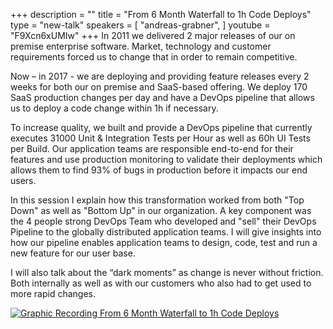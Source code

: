 +++
description = ""
title = "From 6 Month Waterfall to 1h Code Deploys"
type = "new-talk"
speakers = [
        "andreas-grabner",
]
youtube = "F9Xcn6xUMIw"
+++
In 2011 we delivered 2 major releases of our on premise enterprise software. Market, technology and customer requirements forced us to change that in order to remain competitive.

Now – in 2017 - we are deploying and providing feature releases every 2 weeks for both our on premise and SaaS-based offering. We deploy 170 SaaS production changes per day and have a DevOps pipeline that allows us to deploy a code change within 1h if necessary.

To increase quality, we built and provide a DevOps pipeline that currently executes 31000 Unit & Integration Tests per Hour as well as 60h UI Tests per Build. Our application teams are responsible end-to-end for their features and use production monitoring to validate their deployments which allows them to find 93% of bugs in production before it impacts our end users.

In this session I explain how this transformation worked from both "Top Down" as well as "Bottom Up" in our organization. A key component was the 4 people strong DevOps Team who developed and "sell" their DevOps Pipeline to the globally distributed application teams. I will give insights into how our pipeline enables application teams to design, code, test and run a new feature for our user base.

I will also talk about the “dark moments” as change is never without friction. Both internally as well as with our customers who also had to get used to more rapid changes.

<a href="https://assets.devopsdays.org/events/2017/toronto/DevOpsDaysTO_May26_2017_AndreasGrabner.jpg" target="_blank"><img src="https://assets.devopsdays.org/events/2017/toronto/DevOpsDaysTO_May26_2017_AndreasGrabner_lores.jpg" alt="Graphic Recording From 6 Month Waterfall to 1h Code Deploys" /></a>